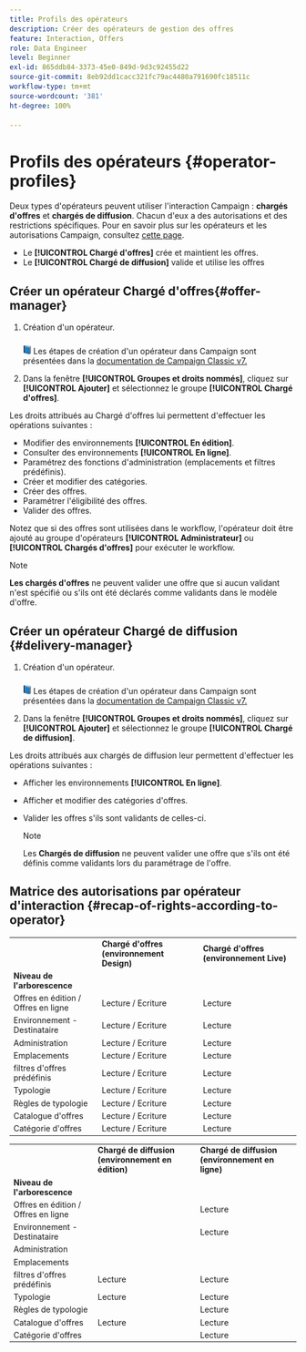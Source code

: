 ```yaml
---
title: Profils des opérateurs
description: Créer des opérateurs de gestion des offres
feature: Interaction, Offers
role: Data Engineer
level: Beginner
exl-id: 865ddb84-3373-45e0-849d-9d3c92455d22
source-git-commit: 8eb92dd1cacc321fc79ac4480a791690fc18511c
workflow-type: tm+mt
source-wordcount: '381'
ht-degree: 100%

---
```


# Profils des opérateurs {#operator-profiles}

Deux types d&#39;opérateurs peuvent utiliser l&#39;interaction Campaign : **chargés d&#39;offres** et **chargés de diffusion**. Chacun d&#39;eux a des autorisations et des restrictions spécifiques. Pour en savoir plus sur les opérateurs et les autorisations Campaign, consultez [cette page](../start/permissions.md).

* Le **[!UICONTROL Chargé d&#39;offres]** crée et maintient les offres.
* Le **[!UICONTROL Chargé de diffusion]** valide et utilise les offres

## Créer un opérateur Chargé d&#39;offres{#offer-manager}

1. Création d&#39;un opérateur.

   ![](../assets/do-not-localize/book.png) Les étapes de création d&#39;un opérateur dans Campaign sont présentées dans la [documentation de Campaign Classic v7.](https://experienceleague.adobe.com/docs/campaign-classic/using/getting-started/permissions/access-management-operators.html?lang=fr)

1. Dans la fenêtre **[!UICONTROL Groupes et droits nommés]**, cliquez sur **[!UICONTROL Ajouter]** et sélectionnez le groupe **[!UICONTROL Chargé d&#39;offres]**.

Les droits attribués au Chargé d&#39;offres lui permettent d&#39;effectuer les opérations suivantes :

* Modifier des environnements **[!UICONTROL En édition]**.
* Consulter des environnements **[!UICONTROL En ligne]**.
* Paramétrez des fonctions d&#39;administration (emplacements et filtres prédéfinis).
* Créer et modifier des catégories.
* Créer des offres.
* Paramétrer l&#39;éligibilité des offres.
* Valider des offres.

Notez que si des offres sont utilisées dans le workflow, l&#39;opérateur doit être ajouté au groupe d&#39;opérateurs **[!UICONTROL Administrateur]** ou **[!UICONTROL Chargés d&#39;offres]** pour exécuter le workflow.

>[!NOTE]
>
>**Les chargés d&#39;offres** ne peuvent valider une offre que si aucun validant n&#39;est spécifié ou s&#39;ils ont été déclarés comme validants dans le modèle d&#39;offre.

## Créer un opérateur Chargé de diffusion {#delivery-manager}

1. Création d&#39;un opérateur.

   ![](../assets/do-not-localize/book.png) Les étapes de création d&#39;un opérateur dans Campaign sont présentées dans la [documentation de Campaign Classic v7.](https://experienceleague.adobe.com/docs/campaign-classic/using/getting-started/permissions/access-management-operators.html)

1. Dans la fenêtre **[!UICONTROL Groupes et droits nommés]**, cliquez sur **[!UICONTROL Ajouter]** et sélectionnez le groupe **[!UICONTROL Chargé de diffusion]**.

Les droits attribués aux chargés de diffusion leur permettent d&#39;effectuer les opérations suivantes :

* Afficher les environnements **[!UICONTROL En ligne]**.
* Afficher et modifier des catégories d&#39;offres.
* Valider les offres s&#39;ils sont validants de celles-ci.

   >[!NOTE]
   >
   >Les **Chargés de diffusion** ne peuvent valider une offre que s&#39;ils ont été définis comme validants lors du paramétrage de l&#39;offre.

## Matrice des autorisations par opérateur d&#39;interaction {#recap-of-rights-according-to-operator}

<table> 
 <tbody> 
  <tr> 
   <td> </td> 
   <td> <strong>Chargé d'offres (environnement Design)</strong><br /> </td> 
   <td> <strong>Chargé d'offres (environnement Live)</strong><br /> </td> 
  </tr> 
  <tr> 
   <td> <strong>Niveau de l'arborescence</strong><br /> </td> 
   <td> </td> 
   <td> </td> 
  </tr> 
  <tr> 
   <td> Offres en édition / Offres en ligne<br /> </td> 
   <td> Lecture / Ecriture<br /> </td> 
   <td> Lecture<br /> </td> 
  </tr> 
  <tr> 
   <td> Environnement - Destinataire<br /> </td> 
   <td> Lecture / Ecriture<br /> </td> 
   <td> Lecture<br /> </td> 
  </tr> 
  <tr> 
   <td> Administration<br /> </td> 
   <td> Lecture / Ecriture<br /> </td> 
   <td> Lecture<br /> </td> 
  </tr> 
  <tr> 
   <td> Emplacements<br /> </td> 
   <td> Lecture / Ecriture<br /> </td> 
   <td> Lecture<br /> </td> 
  </tr> 
  <tr> 
   <td> filtres d'offres prédéfinis<br /> </td> 
   <td> Lecture / Ecriture<br /> </td> 
   <td> Lecture<br /> </td> 
  </tr> 
  <tr> 
   <td> Typologie<br /> </td> 
   <td> Lecture / Ecriture<br /> </td> 
   <td> Lecture<br /> </td> 
  </tr> 
  <tr> 
   <td> Règles de typologie<br /> </td> 
   <td> Lecture / Ecriture<br /> </td> 
   <td> Lecture<br /> </td> 
  </tr> 
  <tr> 
   <td> Catalogue d'offres<br /> </td> 
   <td> Lecture / Ecriture<br /> </td> 
   <td> Lecture<br /> </td> 
  </tr> 
  <tr> 
   <td> Catégorie d'offres<br /> </td> 
   <td> Lecture / Ecriture<br /> </td> 
   <td> Lecture<br /> </td> 
  </tr> 
 </tbody> 
</table>

<table> 
 <tbody> 
  <tr> 
   <td> </td> 
   <td> <strong>Chargé de diffusion (environnement en édition)</strong><br /> </td> 
   <td> <strong>Chargé de diffusion (environnement en ligne)</strong><br /> </td> 
  </tr> 
  <tr> 
   <td> <strong>Niveau de l'arborescence</strong><br /> </td> 
   <td> </td> 
   <td> </td> 
  </tr> 
  <tr> 
   <td> Offres en édition / Offres en ligne<br /> </td> 
   <td> </td> 
   <td> Lecture<br /> </td> 
  </tr> 
  <tr> 
   <td> Environnement - Destinataire<br /> </td> 
   <td> </td> 
   <td> Lecture<br /> </td> 
  </tr> 
  <tr> 
   <td> Administration<br /> </td> 
   <td> </td> 
   <td> </td> 
  </tr> 
  <tr> 
   <td> Emplacements<br /> </td> 
   <td> </td> 
   <td> </td> 
  </tr> 
  <tr> 
   <td> filtres d'offres prédéfinis<br /> </td> 
   <td> Lecture<br /> </td> 
   <td> Lecture<br /> </td> 
  </tr> 
  <tr> 
   <td> Typologie<br /> </td> 
   <td> Lecture<br /> </td> 
   <td> Lecture<br /> </td> 
  </tr> 
  <tr> 
   <td> Règles de typologie<br /> </td> 
   <td> </td> 
   <td> Lecture<br /> </td> 
  </tr> 
  <tr> 
   <td> Catalogue d'offres<br /> </td> 
   <td> Lecture<br /> </td> 
   <td> Lecture<br /> </td> 
  </tr> 
  <tr> 
   <td> Catégorie d'offres<br /> </td> 
   <td> </td> 
   <td> Lecture<br /> </td> 
  </tr> 
 </tbody> 
</table>
